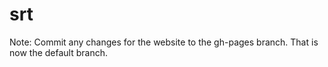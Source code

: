 # srt

Note: Commit any changes for the website to the gh-pages branch.  That is now the default branch.
